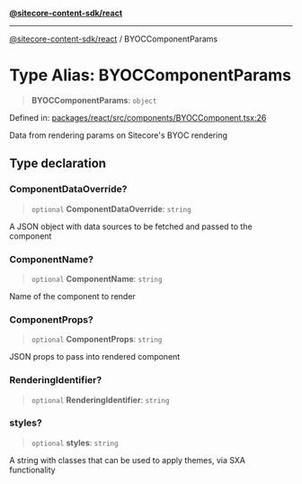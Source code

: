 [**@sitecore-content-sdk/react**](../README.md)

***

[@sitecore-content-sdk/react](../README.md) / BYOCComponentParams

# Type Alias: BYOCComponentParams

> **BYOCComponentParams**: `object`

Defined in: [packages/react/src/components/BYOCComponent.tsx:26](https://github.com/Sitecore/content-sdk/blob/1a28b6590a0f8ef4d9e897f057f47abb01976998/packages/react/src/components/BYOCComponent.tsx#L26)

Data from rendering params on Sitecore's BYOC rendering

## Type declaration

### ComponentDataOverride?

> `optional` **ComponentDataOverride**: `string`

A JSON object with data sources to be fetched and passed to the component

### ComponentName?

> `optional` **ComponentName**: `string`

Name of the component to render

### ComponentProps?

> `optional` **ComponentProps**: `string`

JSON props to pass into rendered component

### RenderingIdentifier?

> `optional` **RenderingIdentifier**: `string`

### styles?

> `optional` **styles**: `string`

A string with classes that can be used to apply themes, via SXA functionality
